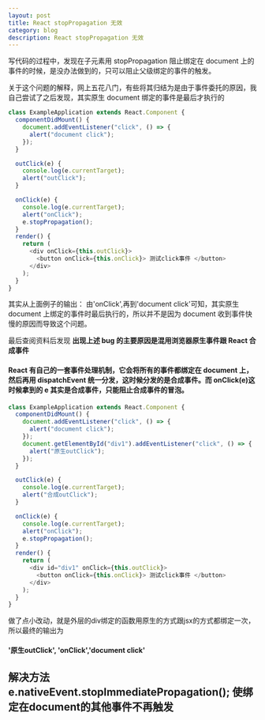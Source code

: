 ```yaml
---
layout: post
title: React stopPropagation 无效
category: blog
description: React stopPropagation 无效
---
```


写代码的过程中，发现在子元素用 stopPropagation 阻止绑定在 document 上的事件的时候，是没办法做到的，只可以阻止父级绑定的事件的触发。

关于这个问题的解释，网上五花八门，有些将其归结为是由于事件委托的原因，我自己尝试了之后发现，其实原生 document 绑定的事件是最后才执行的

```javascript
class ExampleApplication extends React.Component {
  componentDidMount() {
    document.addEventListener("click", () => {
      alert("document click");
    });
  }

  outClick(e) {
    console.log(e.currentTarget);
    alert("outClick");
  }

  onClick(e) {
    console.log(e.currentTarget);
    alert("onClick");
    e.stopPropagation();
  }
  render() {
    return (
      <div onClick={this.outClick}>
        <button onClick={this.onClick}> 测试click事件 </button>
      </div>
    );
  }
}
```

其实从上面例子的输出： 由'onClick',再到'document click'可知，其实原生 document 上绑定的事件时最后执行的，所以并不是因为 document 收到事件快慢的原因而导致这个问题。

最后查阅资料后发现 **出现上述 bug 的主要原因是混用浏览器原生事件跟 React 合成事件**

#### React 有自己的一套事件处理机制，它会将所有的事件都绑定在 document 上，然后再用 dispatchEvent 统一分发，这时候分发的是合成事件。而 onClick(e)这时候拿到的 e 其实是合成事件，只能阻止合成事件的冒泡。


```javascript
class ExampleApplication extends React.Component {
  componentDidMount() {
    document.addEventListener("click", () => {
      alert("document click");
    });
    document.getElementById("div1").addEventListener("click", () => {
      alert("原生outClick");
    });
  }

  outClick(e) {
    console.log(e.currentTarget);
    alert("合成outClick");
  }

  onClick(e) {
    console.log(e.currentTarget);
    alert("onClick");
    e.stopPropagation();
  }
  render() {
    return (
      <div id="div1" onClick={this.outClick}>
        <button onClick={this.onClick}> 测试click事件 </button>
      </div>
    );
  }
}
```

做了点小改动，就是外层的div绑定的函数用原生的方式跟jsx的方式都绑定一次，所以最终的输出为
#### '原生outClick', 'onClick','document click'
## 解决方法 e.nativeEvent.stopImmediatePropagation(); 使绑定在document的其他事件不再触发